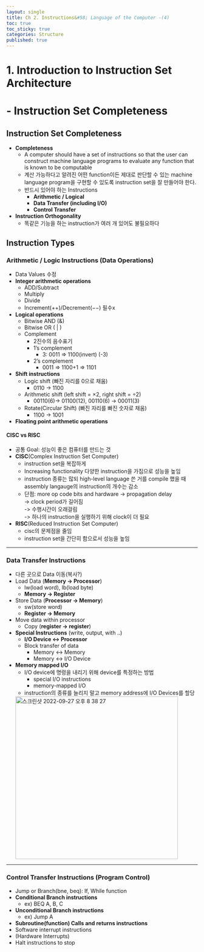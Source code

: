 ```yaml
---
layout: single
title: Ch 2. Instructions&#58; Language of the Computer -(4)
toc: true
toc_sticky: true
categories: Structure
published: true
---
```


# 1. Introduction to Instruction Set Architecture
# - Instruction Set Completeness

## Instruction Set Completeness
* **Completeness**
    * A computer should have a set of instructions so that the user can construct machine language programs to evaluate any function that is known to be computable 
    * 계산 가능하다고 알려진 어떤 function이든 제대로 판단할 수 있는 machine language program을 구현할 수 있도록 instruction set을 잘 만들어야 한다.
    * 반드시 있어야 하는 Instructions
        * **Arithmetic / Logical**
        * **Data Transfer (including I/O)**
        * **Control Transfer**
* **Instruction Orthogonality**
    * 똑같은 기능을 하는 instruction가 여러 개 있어도 불필요하다


## Instruction Types

### Arithmetic / Logic Instructions (Data Operations)
* Data Values 수정
* **Integer arithmetic operations**
    * ADD/Subtract
    * Multiply
    * Divide
    * Increment(++)/Decrement(−−) 필수x
* **Logical operations**
    * Bitwise AND (&)
    * Bitwise OR ( \| )
    * Complement
        * 2진수의 음수표기
        * 1’s complement
            * 3: 0011 => 1100(invert) (-3)
        * 2’s complement
            * 0011 => 1100+1 => 1101
* **Shift instructions**
    * Logic shift (빠진 자리를 0으로 채움)
        * 0110 -> 1100
    * Arithmetic shift (left shift = ×2, right shift = ÷2)
        * 00110(6)-> 01100(12), 00110(6) -> 00011(3)
    * Rotate(Circular Shift) (빠진 자리를 빠진 숫자로 채움)
        * 1100 -> 1001
* **Floating point arithmetic operations**

#### CISC vs RISC
* 공통 Goal: 성능이 좋은 컴퓨터를 만드는 것
* **CISC**(Complex Instruction Set Computer)
    * instruction set을 복잡하게
    * Increasing functionality 다양한 instruction을 가짐으로 성능을 높임
    * instruction 종류는 많되 high-level language 쓴 거를 compile 했을 때 assembly langauge의 instruction의 개수는 감소
    * 단점: more op code bits and hardware -> propagation delay  <br/> -> clock period가 길어짐 <br/> -> 수행시간이 오래걸림 <br/> -> 하나의 instruction을 실행하기 위해 clock이 더 필요
* **RISC**(Reduced Instruction Set Computer)
    * cisc의 문제점을 줄임
    * instruction set을 간단히 함으로서 성능을 높임



---------

### Data Transfer Instructions
* 다른 곳으로 Data 이동(복사?)
* Load Data (**Memory -> Processor**)
    * lw(load word), lb(load byte)
    * **Memory -> Register**
* Store Data (**Processor -> Memory**)
    * sw(store word)
    * **Register -> Memory**
* Move data within processor
    * Copy (**register -> register**)
* **Special Instructions** (write, output, with ..)
    * **I/O Device ↔︎ Processor**
    * Block transfer of data
        * Memory ↔︎ Memory
        * Memory ↔︎ I/O Device
* **Memory mapped I/O**
    * I/O device에 명령을 내리기 위해 device를 특정하는 방법
        * special I/O instructions
        * memory-mapped I/O
    * instruction의 종류를 늘리지 말고 memory address에 I/O Devices를 할당<br/>
    <img width="428" alt="스크린샷 2022-09-27 오후 8 38 27" src="https://user-images.githubusercontent.com/63464299/192517407-0bd304ba-00d0-44d5-96d0-8e4959d52f47.png">

---------

### Control Transfer Instructions (Program Control)
* Jump or Branch(bne, beq): If, While function
* **Conditional Branch instructions**
    * ex) BEQ A, B, C
* **Unconditional Branch instructions**
    * ex) Jump A
* **Subroutine(function) Calls and returns instructions**
* Software interrupt instructions
* (Hardware Interrupts)
* Halt instructions to stop

